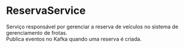 # ReservaService

Serviço responsável por gerenciar a reserva de veículos no sistema de gerenciamento de frotas.  
Publica eventos no Kafka quando uma reserva é criada.

